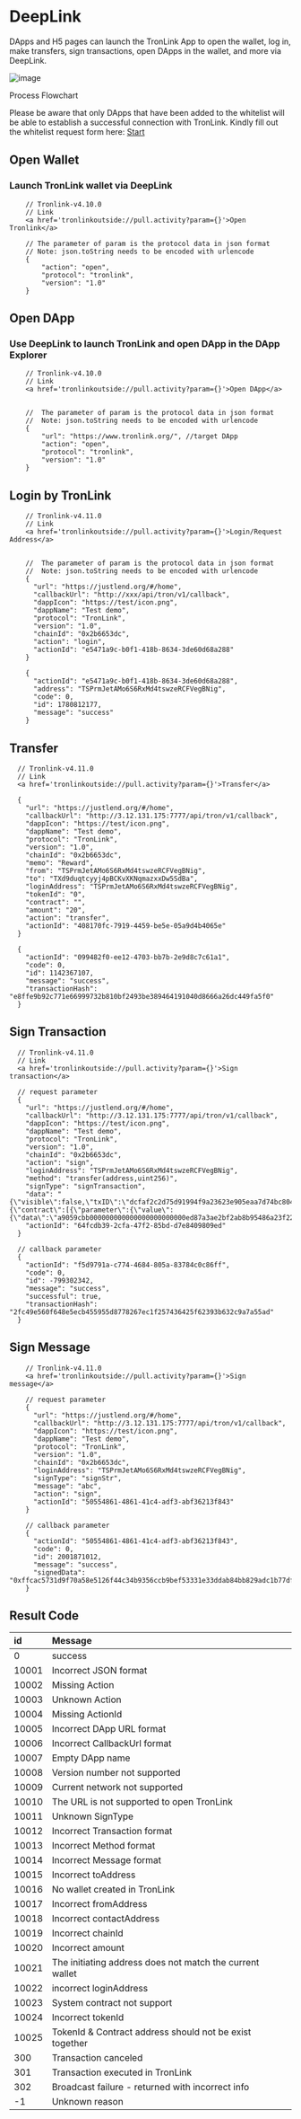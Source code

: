 # DeepLink

DApps and H5 pages can launch the TronLink App to open the wallet, log in, make transfers, sign transactions, open DApps in the wallet, and more via DeepLink.

![image](../images/tronlink-app_deeplink_img_0.jpg)

<style>
img {
  max-width: 100%!important;
}
</style>

Process Flowchart

Please be aware that only DApps that have been added to the whitelist will be able to establish a successful connection with TronLink. Kindly fill out the whitelist request form here: [Start](https://docs.google.com/forms/d/e/1FAIpQLSdFmYGxVZzwCSsvmdOTq064sxWD22STYth1g5GO5zn3OrB5Jw/viewform?usp=sf_link)


## Open Wallet

### Launch TronLink wallet via DeepLink

```shell  
    // Tronlink-v4.10.0
    // Link
    <a href='tronlinkoutside://pull.activity?param={}'>Open Tronlink</a>
```
```shell  
    // The parameter of param is the protocol data in json format
    // Note: json.toString needs to be encoded with urlencode
    {
    	"action": "open",
    	"protocol": "tronlink",
    	"version": "1.0"
    }
```

## Open DApp

### Use DeepLink to launch TronLink and open DApp in the DApp Explorer

```shell  
    // Tronlink-v4.10.0
    // Link
    <a href='tronlinkoutside://pull.activity?param={}'>Open DApp</a>
```
```shell 
    
    //  The parameter of param is the protocol data in json format
    //  Note: json.toString needs to be encoded with urlencode
    {
    	"url": "https://www.tronlink.org/", //target DApp
    	"action": "open",
    	"protocol": "tronlink",
    	"version": "1.0"
    }
```

## Login by TronLink

```shell  
    // Tronlink-v4.11.0
    // Link
    <a href='tronlinkoutside://pull.activity?param={}'>Login/Request Address</a>
```
```shell 
    
    //  The parameter of param is the protocol data in json format
    //  Note: json.toString needs to be encoded with urlencode
    {
      "url": "https://justlend.org/#/home",
      "callbackUrl": "http://xxx/api/tron/v1/callback",
      "dappIcon": "https://test/icon.png",
      "dappName": "Test demo",
      "protocol": "TronLink",
      "version": "1.0",
      "chainId": "0x2b6653dc",
      "action": "login",
      "actionId": "e5471a9c-b0f1-418b-8634-3de60d68a288"
    }
```
```shell  
    {
      "actionId": "e5471a9c-b0f1-418b-8634-3de60d68a288",
      "address": "TSPrmJetAMo6S6RxMd4tswzeRCFVegBNig",
      "code": 0,
      "id": 1780812177,
      "message": "success"
    }
```

## Transfer

```shell
  // Tronlink-v4.11.0
  // Link
  <a href='tronlinkoutside://pull.activity?param={}'>Transfer</a>
```    


```shell    
  {
    "url": "https://justlend.org/#/home",
    "callbackUrl": "http://3.12.131.175:7777/api/tron/v1/callback",
    "dappIcon": "https://test/icon.png",
    "dappName": "Test demo",
    "protocol": "TronLink",
    "version": "1.0",
    "chainId": "0x2b6653dc",
    "memo": "Reward",
    "from": "TSPrmJetAMo6S6RxMd4tswzeRCFVegBNig",
    "to": "TXd9duqtcyyj4pBCKvXKNqmazxxDw5SdBa",
    "loginAddress": "TSPrmJetAMo6S6RxMd4tswzeRCFVegBNig",
    "tokenId": "0",
    "contract": "",
    "amount": "20",
    "action": "transfer",
    "actionId": "408170fc-7919-4459-be5e-05a9d4b4065e"
  }
```
    
```shell    
  {
    "actionId": "099482f0-ee12-4703-bb7b-2e9d8c7c61a1",
    "code": 0,
    "id": 1142367107,
    "message": "success",
    "transactionHash": "e8ffe9b92c771e66999732b810bf2493be389464191040d8666a26dc449fa5f0"
  }
```

## Sign Transaction

```shell
  // Tronlink-v4.11.0
  // Link
  <a href='tronlinkoutside://pull.activity?param={}'>Sign transaction</a>
```

```shell
  // request parameter
  {
    "url": "https://justlend.org/#/home",
    "callbackUrl": "http://3.12.131.175:7777/api/tron/v1/callback",
    "dappIcon": "https://test/icon.png",
    "dappName": "Test demo",
    "protocol": "TronLink",
    "version": "1.0",
    "chainId": "0x2b6653dc",
    "action": "sign",
    "loginAddress": "TSPrmJetAMo6S6RxMd4tswzeRCFVegBNig",
    "method": "transfer(address,uint256)",
    "signType": "signTransaction",
    "data": "{\"visible\":false,\"txID\":\"dcfaf2c2d75d91994f9a23623e905eaa7d74bc804fa5821640111ada3441376a\",\"raw_data\":{\"contract\":[{\"parameter\":{\"value\":{\"data\":\"a9059cbb000000000000000000000000ed87a3ae2bf2ab8b95486a23f224487ad75c60200000000000000000000000000000000000000000000000000000000000000014\",\"owner_address\":\"41b42b84bad413dde093e27d01bb02ed9eede52c43\",\"contract_address\":\"41eca9bc828a3005b9a3b909f2cc5c2a54794de05f\"},\"type_url\":\"type.googleapis.com/protocol.TriggerSmartContract\"},\"type\":\"TriggerSmartContract\"}],\"ref_block_bytes\":\"84e1\",\"ref_block_hash\":\"1731d6450e11a03f\",\"expiration\":1670168865000,\"fee_limit\":100000000,\"timestamp\":1670168805340},\"raw_data_hex\":\"0a0284e122081731d6450e11a03f40e8d1c9eecd305aae01081f12a9010a31747970652e676f6f676c65617069732e636f6d2f70726f746f636f6c2e54726967676572536d617274436f6e747261637412740a1541b42b84bad413dde093e27d01bb02ed9eede52c43121541eca9bc828a3005b9a3b909f2cc5c2a54794de05f2244a9059cbb000000000000000000000000ed87a3ae2bf2ab8b95486a23f224487ad75c6020000000000000000000000000000000000000000000000000000000000000001470dcffc5eecd30900180c2d72f\"}",
    "actionId": "64fcdb39-2cfa-47f2-85bd-d7e8409809ed"
  }
```
```shell 
  // callback parameter
  {
    "actionId": "f5d9791a-c774-4684-805a-83784c0c86ff",
    "code": 0,
    "id": -799302342,
    "message": "success",
    "successful": true,
    "transactionHash": "2fc49e560f648e5ecb455955d8778267ec1f257436425f62393b632c9a7a55ad"
  }
```

## Sign Message
```shell 
    // Tronlink-v4.11.0
    <a href='tronlinkoutside://pull.activity?param={}'>Sign message</a>
```
```shell 
    // request parameter
    {
      "url": "https://justlend.org/#/home",
      "callbackUrl": "http://3.12.131.175:7777/api/tron/v1/callback",
      "dappIcon": "https://test/icon.png",
      "dappName": "Test demo",
      "protocol": "TronLink",
      "version": "1.0",
      "chainId": "0x2b6653dc",
      "loginAddress": "TSPrmJetAMo6S6RxMd4tswzeRCFVegBNig",
      "signType": "signStr",
      "message": "abc",
      "action": "sign",
      "actionId": "50554861-4861-41c4-adf3-abf36213f843"
    }
```    
```shell 
    // callback parameter
    {
      "actionId": "50554861-4861-41c4-adf3-abf36213f843",
      "code": 0,
      "id": 2001871012,
      "message": "success",
      "signedData": "0xffcac5731d9f70a58e5126f44c34b9356ccb9bef53331e33ddab84bb829adc1b77df24362348f8d46e506b489b4af4496600799b173e708faf1b9db99da9d13c1b"
    }
```

## Result Code

| id | Message |  |
|:-------|:-------|:-------|
| 0 | success |  |
| 10001  | Incorrect JSON format   |   |
| 10002  | Missing Action   |   |
| 10003  | Unknown Action   |   |
| 10004  | Missing ActionId   |   |
| 10005  | Incorrect DApp URL format   |   |
| 10006  | Incorrect CallbackUrl format   |   |
| 10007  | Empty DApp name   |   |
| 10008  | Version number not supported   |   |
| 10009  | Current network not supported   |   |
| 10010  | The URL is not supported to open TronLink   |   |
| 10011  | Unknown SignType   |   |
| 10012  | Incorrect Transaction format  |   |
| 10013  | Incorrect Method format   |   |
| 10014  | Incorrect Message format   |   |
| 10015  | Incorrect toAddress   |   |
| 10016  | No wallet created in TronLink   |   |
| 10017  | Incorrect fromAddress   |   |
| 10018  | Incorrect contactAddress   |   |
| 10019  | Incorrect chainId   |   |
| 10020  | Incorrect amount   |   |
| 10021  | The initiating address does not match the current wallet   |   |
| 10022  | incorrect loginAddress   |   |
| 10023  | System contract not support   |   |
| 10024  | Incorrect tokenId   |   |
| 10025  | TokenId & Contract address should not be exist together   |   |
| 300  | Transaction canceled   |   |
| 301  | Transaction executed in TronLink   |   |
| 302  | Broadcast failure - returned with incorrect info   |   |
| -1  | Unknown reason   |   |

